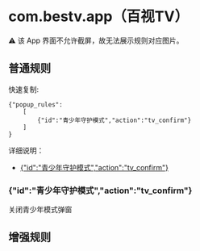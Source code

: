 # com.bestv.app（百视TV）

⚠ 该 App 界面不允许截屏，故无法展示规则对应图片。

## 普通规则

快速复制:
```
{"popup_rules":
    [
        {"id":"青少年守护模式","action":"tv_confirm"}
    ]
}
```
详细说明：
- [{"id":"青少年守护模式","action":"tv_confirm"}](#id青少年守护模式actiontv_confirm)

### {"id":"青少年守护模式","action":"tv_confirm"}
关闭青少年模式弹窗


## 增强规则
